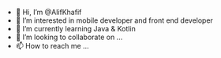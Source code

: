 - 👋 Hi, I’m @AlifKhafif
- 👀 I’m interested in mobile developer and front end developer
- 🌱 I’m currently learning Java & Kotlin
- 💞️ I’m looking to collaborate on ...
- 📫 How to reach me ...

<!---
AlifKhafif/AlifKhafif is a ✨ special ✨ repository because its `README.md` (this file) appears on your GitHub profile.
You can click the Preview link to take a look at your changes.
--->
